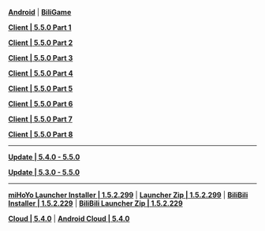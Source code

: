 **[Android](https://autopatchcn.yuanshen.com/client_app/download/Android/20250314185825_6syHeaRcYTGhEELJ/mihoyo/yuanshen_5.5.0.apk)** | **[BiliGame](https://pkg.biligame.com/games/ys_5.4.0_30057195_30231699_20250126_070253_d7bf0.apk)**

**[Client | 5.5.0  Part 1](https://autopatchcn.yuanshen.com/client_app/download/pc_zip/20250314105313_OcRjEyGXX8Txtqm4/YuanShen_5.5.0.zip.001)**

**[Client | 5.5.0  Part 2](https://autopatchcn.yuanshen.com/client_app/download/pc_zip/20250314105313_OcRjEyGXX8Txtqm4/YuanShen_5.5.0.zip.002)**

**[Client | 5.5.0  Part 3](https://autopatchcn.yuanshen.com/client_app/download/pc_zip/20250314105313_OcRjEyGXX8Txtqm4/YuanShen_5.5.0.zip.003)**

**[Client | 5.5.0  Part 4](https://autopatchcn.yuanshen.com/client_app/download/pc_zip/20250314105313_OcRjEyGXX8Txtqm4/YuanShen_5.5.0.zip.004)**

**[Client | 5.5.0  Part 5](https://autopatchcn.yuanshen.com/client_app/download/pc_zip/20250314105313_OcRjEyGXX8Txtqm4/YuanShen_5.5.0.zip.005)**

**[Client | 5.5.0  Part 6](https://autopatchcn.yuanshen.com/client_app/download/pc_zip/20250314105313_OcRjEyGXX8Txtqm4/YuanShen_5.5.0.zip.006)**

**[Client | 5.5.0  Part 7](https://autopatchcn.yuanshen.com/client_app/download/pc_zip/20250314105313_OcRjEyGXX8Txtqm4/YuanShen_5.5.0.zip.007)**

**[Client | 5.5.0  Part 8](https://autopatchcn.yuanshen.com/client_app/download/pc_zip/20250314105313_OcRjEyGXX8Txtqm4/YuanShen_5.5.0.zip.008)**

---

**[Update | 5.4.0 - 5.5.0](https://autopatchcn.yuanshen.com/client_app/update/hk4e_cn/game_5.4.0_5.5.0_hdiff_KyMhacQngvhlzfvu.zip)**

**[Update | 5.3.0 - 5.5.0](https://autopatchcn.yuanshen.com/client_app/update/hk4e_cn/game_5.3.0_5.5.0_hdiff_nPwmObMzColEjhNg.zip)**

---

**[miHoYo Launcher Installer | 1.5.2.299](https://autopatchcn.yuanshen.com/client_app/download/launcher/20250317181110_rtA8y57iZNFVnGJx/mihoyo/yuanshen_setup_202503072031.exe)** | **[Launcher Zip | 1.5.2.299](https://hyp-webstatic.mihoyo.com/hyp-client/jGHBHlcOq1_1.5.2.229_1_1_cps_hyp_cn_jGHBHlcOq1_26mihoyo_202503251041_VLcnpbKA.zip)** | **[BiliBili Installer | 1.5.2.229](https://pkg.biligame.com/games/yuanshen_setup_202503071932/811529/yuanshen_setup_202503071932.exe)** | **[BiliBili Launcher Zip | 1.5.2.229](https://hyp-webstatic.mihoyo.com/hyp-client/umfgRO5gh5_1.5.2.229_14_0_cps_hk4e_cn_umfgRO5gh5_15mihoyo_202503071931_BLJIepbe.zip)**

**[Cloud | 5.4.0](https://autopatchcn.yuanshen.com/client_app/download/cloudgame/pc/20250317165755_KdSbj51HpnPYNrpc/cbu102/yscloud_5.5.0.exe)** | **[Android Cloud | 5.4.0](https://autopatchcn.yuanshen.com/client_app/download/cloudgame/android/20250317165702_VgPJzfwqRkhIlnCn/cyydweb/yscloud_5.5.0.apk)**
